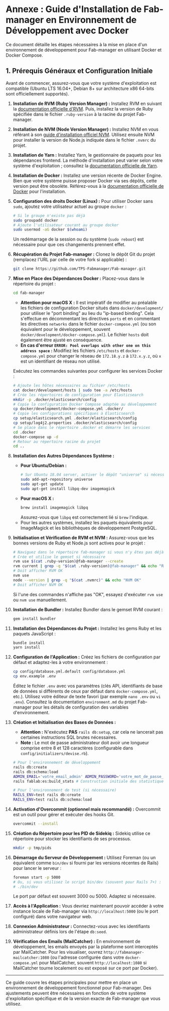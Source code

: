 # Annexe : Guide d'Installation de Fab-manager en Environnement de Développement avec Docker

Ce document détaille les étapes nécessaires à la mise en place d'un environnement de développement pour Fab-manager en utilisant Docker et Docker Compose. 

## 1. Prérequis Généraux et Configuration Initiale

Avant de commencer, assurez-vous que votre système d'exploitation est compatible (Ubuntu LTS 16.04+, Debian 8+ sur architecture x86 64-bits sont officiellement supportés).

1.  **Installation de RVM (Ruby Version Manager) :**
    Installez RVM en suivant la [documentation officielle d'RVM](http://rvm.io/rvm/install). Puis, installez la version de Ruby spécifiée dans le fichier `.ruby-version` à la racine du projet Fab-manager.

2.  **Installation de NVM (Node Version Manager) :**
    Installez NVM en vous référant à son [guide d'installation officiel NVM](https://github.com/nvm-sh/nvm#installation-and-update). Utilisez ensuite NVM pour installer la version de Node.js indiquée dans le fichier `.nvmrc` du projet.

3.  **Installation de Yarn :**
    Installez Yarn, le gestionnaire de paquets pour les dépendances frontend. La méthode d'installation peut varier selon votre système d'exploitation ; consultez la [documentation officielle de Yarn](https://yarnpkg.com/en/docs/install#debian-stable).

4.  **Installation de Docker :**
    Installez une version récente de Docker Engine. Bien que votre système puisse proposer Docker via ses dépôts, cette version peut être obsolète. Référez-vous à la [documentation officielle de Docker](https://docs.docker.com/engine/install/) pour l'installation.

5.  **Configuration des droits Docker (Linux) :**
    Pour utiliser Docker sans `sudo`, ajoutez votre utilisateur actuel au groupe `docker` :
    ```bash
    # Si le groupe n'existe pas déjà
    sudo groupadd docker
    # Ajoute l'utilisateur courant au groupe docker
    sudo usermod -aG docker $(whoami)
    ```
    Un redémarrage de la session ou du système (`sudo reboot`) est nécessaire pour que ces changements prennent effet.

6.  **Récupération du Projet Fab-manager :**
    Clonez le dépôt Git du projet (remplacez l'URL par celle de votre fork si applicable) :
    ```bash
    git clone https://github.com/TPS-Fabmanager/Fab-manager.git
    ```

7.  **Mise en Place des Dépendances Docker :**
    Placez-vous dans le répertoire du projet :
    ```bash
    cd fab-manager
    ```
    * **Attention pour macOS X :** Il est impératif de modifier au préalable les fichiers de configuration Docker situés dans `docker/development/` pour utiliser le "port binding" au lieu du "ip-based binding". Cela s'effectue en décommentant les directives `ports` et en commentant les directives `networks` dans le fichier `docker-compose.yml` (ou son équivalent pour le développement, souvent `docker/development/docker-compose.yml`). Le fichier `hosts` doit également être ajusté en conséquence.
    * **En cas d'erreur `ERROR: Pool overlaps with other one on this address space` :** Modifiez les fichiers `/etc/hosts` et `docker-compose.yml` pour changer le réseau de `172.18.y.z` à `172.x.y.z`, où `x` est un identifiant de réseau non utilisé.

    Exécutez les commandes suivantes pour configurer les services Docker :
    ```bash
    # Ajoute les hôtes nécessaires au fichier /etc/hosts
    cat docker/development/hosts | sudo tee -a /etc/hosts
    # Crée les répertoires de configuration pour Elasticsearch
    mkdir -p .docker/elasticsearch/config
    # Copie la configuration Docker Compose adaptée au développement
    cp docker/development/docker-compose.yml .docker/
    # Copie les configurations spécifiques à Elasticsearch
    cp setup/elasticsearch.yml .docker/elasticsearch/config
    cp setup/log4j2.properties .docker/elasticsearch/config
    # Se place dans le répertoire .docker et démarre les services
    cd .docker
    docker-compose up -d
    # Retour au répertoire racine du projet
    cd ..
    ```

8.  **Installation des Autres Dépendances Système :**
    * **Pour Ubuntu/Debian :**
        ```bash
        # Sur Ubuntu 18.04 server, activer le dépôt "universe" si nécessaire
        sudo add-apt-repository universe
        sudo apt-get update
        sudo apt-get install libpq-dev imagemagick
        ```
    * **Pour macOS X :**
        ```bash
        brew install imagemagick libpq
        ```
        Assurez-vous que `libpq` est correctement lié si `brew` l'indique.
    * Pour les autres systèmes, installez les paquets équivalents pour ImageMagick et les bibliothèques de développement PostgreSQL.

9.  **Initialisation et Vérification de RVM et NVM :**
    Assurez-vous que les bonnes versions de Ruby et Node.js sont actives pour le projet :
    ```bash
    # Naviguez dans le répertoire fab-manager si vous n'y êtes pas déjà
    # Crée et utilise le gemset si nécessaire
    rvm use $(cat .ruby-version)@fab-manager --create
    rvm current | grep -q "$(cat .ruby-version)@fab-manager" && echo "RVM OK"
    # Doit afficher RVM OK
    nvm use
    node --version | grep -q "$(cat .nvmrc)" && echo "NVM OK"
    # Doit afficher NVM OK
    ```
    Si l'une des commandes n'affiche pas "OK", essayez d'exécuter `rvm use` ou `nvm use` manuellement.

10. **Installation de Bundler :**
    Installez Bundler dans le gemset RVM courant :
    ```bash
    gem install bundler
    ```

11. **Installation des Dépendances du Projet :**
    Installez les gems Ruby et les paquets JavaScript :
    ```bash
    bundle install
    yarn install
    ```

12. **Configuration de l'Application :**
    Créez les fichiers de configuration par défaut et adaptez-les à votre environnement :
    ```bash
    cp config/database.yml.default config/database.yml
    cp env.example .env
    ```
    Éditez le fichier `.env` avec vos paramètres (clés API, identifiants de base de données si différents de ceux par défaut dans `docker-compose.yml`, etc.). Utilisez votre éditeur de texte favori (par exemple `nano .env` ou `vi .env`).
    Consultez la documentation `environment.md` du projet Fab-manager pour les détails de configuration des variables d'environnement.

13. **Création et Initialisation des Bases de Données :**
    * **Attention :** N'exécutez **PAS** `rails db:setup`, car cela ne lancerait pas certaines instructions SQL brutes nécessaires.
    * **Note :** Le mot de passe administrateur doit avoir une longueur comprise entre 8 et 128 caractères (configurable dans `config/initializers/devise.rb`).
    ```bash
    # Pour l'environnement de développement
    rails db:create
    rails db:schema:load
    ADMIN_EMAIL='votre_email_admin' ADMIN_PASSWORD='votre_mot_de_passe_admin' rails db:seed
    rails fablab:es:build_stats # Construction initiale des statistiques pour Elasticsearch
    
    # Pour l'environnement de test (si nécessaire)
    RAILS_ENV=test rails db:create
    RAILS_ENV=test rails db:schema:load
    ```

14. **Activation d'Overcommit (optionnel mais recommandé) :**
    Overcommit est un outil pour gérer et exécuter des hooks Git.
    ```bash
    overcommit --install
    ```

15. **Création du Répertoire pour les PID de Sidekiq :**
    Sidekiq utilise ce répertoire pour stocker les identifiants de ses processus.
    ```bash
    mkdir -p tmp/pids
    ```

16. **Démarrage du Serveur de Développement :**
    Utilisez Foreman (ou un équivalent comme `bin/dev` si fourni par les versions récentes de Rails) pour lancer le serveur :
    ```bash
    foreman start -p 5000 
    # Ou, si vous utilisez le script bin/dev (souvent pour Rails 7+) :
    # ./bin/dev
    ```
    Le port par défaut est souvent 3000 ou 5000. Adaptez si nécessaire.

17. **Accès à l'Application :**
    Vous devriez maintenant pouvoir accéder à votre instance locale de Fab-manager via `http://localhost:5000` (ou le port configuré) dans votre navigateur web.

18. **Connexion Administrateur :**
    Connectez-vous avec les identifiants administrateur définis lors de l'étape `db:seed`.

19. **Vérification des Emails (MailCatcher) :**
    En environnement de développement, les emails envoyés par la plateforme sont interceptés par MailCatcher. Pour les visualiser, ouvrez `http://fabmanager-mailcatcher:1080` (ou l'adresse configurée dans votre `docker-compose.yml` pour MailCatcher, souvent `http://localhost:1080` si MailCatcher tourne localement ou est exposé sur ce port par Docker).

---
Ce guide couvre les étapes principales pour mettre en place un environnement de développement fonctionnel pour Fab-manager. Des ajustements peuvent être nécessaires en fonction de votre système d'exploitation spécifique et de la version exacte de Fab-manager que vous utilisez.
